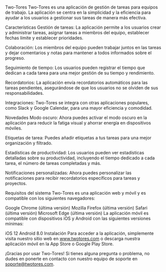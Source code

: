 Two-Tores
Two-Tores es una aplicación de gestión de tareas para equipos de trabajo. La aplicación se centra en la simplicidad y la eficiencia para ayudar a los usuarios a gestionar sus tareas de manera más efectiva.

Características
Gestión de tareas: La aplicación permite a los usuarios crear y administrar tareas, asignar tareas a miembros del equipo, establecer fechas límite y establecer prioridades.

Colaboración: Los miembros del equipo pueden trabajar juntos en las tareas y dejar comentarios y notas para mantener a todos informados sobre el progreso.

Seguimiento de tiempo: Los usuarios pueden registrar el tiempo que dedican a cada tarea para una mejor gestión de su tiempo y rendimiento.

Recordatorios: La aplicación envía recordatorios automáticos para las tareas pendientes, asegurándose de que los usuarios no se olviden de sus responsabilidades.

Integraciones: Two-Tores se integra con otras aplicaciones populares, como Slack y Google Calendar, para una mayor eficiencia y comodidad.

Novedades
Modo oscuro: Ahora puedes activar el modo oscuro en la aplicación para reducir la fatiga visual y ahorrar energía en dispositivos móviles.

Etiquetas de tarea: Puedes añadir etiquetas a tus tareas para una mejor organización y filtrado.

Estadísticas de productividad: Los usuarios pueden ver estadísticas detalladas sobre su productividad, incluyendo el tiempo dedicado a cada tarea, el número de tareas completadas y más.

Notificaciones personalizadas: Ahora puedes personalizar las notificaciones para recibir recordatorios específicos para tareas y proyectos.

Requisitos del sistema
Two-Tores es una aplicación web y móvil y es compatible con los siguientes navegadores:

Google Chrome (última versión)
Mozilla Firefox (última versión)
Safari (última versión)
Microsoft Edge (última versión)
La aplicación móvil es compatible con dispositivos iOS y Android con las siguientes versiones mínimas:

iOS 12
Android 8.0
Instalación
Para acceder a la aplicación, simplemente visita nuestro sitio web en www.twotores.com o descarga nuestra aplicación móvil en la App Store o Google Play Store.

¡Gracias por usar Two-Tores! Si tienes alguna pregunta o problema, no dudes en ponerte en contacto con nuestro equipo de soporte en soporte@twotores.com.
